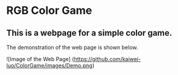 # RGB Color Game

## This is a webpage for a simple color game.
The demonstration of the web page is shown below.

![Image of the Web Page]
(https://github.com/kaiwei-luo/ColorGame/images/Demo.png)
